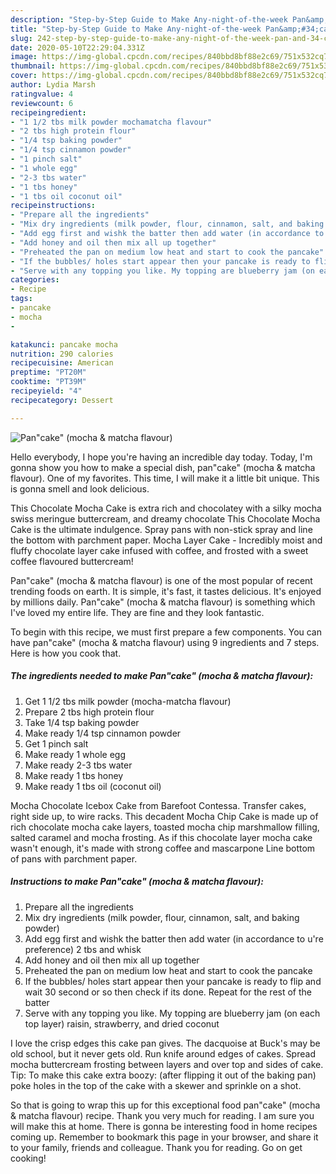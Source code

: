 ```yaml
---
description: "Step-by-Step Guide to Make Any-night-of-the-week Pan&amp;#34;cake&amp;#34; (mocha &amp;amp; matcha flavour)"
title: "Step-by-Step Guide to Make Any-night-of-the-week Pan&amp;#34;cake&amp;#34; (mocha &amp;amp; matcha flavour)"
slug: 242-step-by-step-guide-to-make-any-night-of-the-week-pan-and-34-cake-and-34-mocha-and-amp-matcha-flavour
date: 2020-05-10T22:29:04.331Z
image: https://img-global.cpcdn.com/recipes/840bbd8bf88e2c69/751x532cq70/pancake-mocha-matcha-flavour-recipe-main-photo.jpg
thumbnail: https://img-global.cpcdn.com/recipes/840bbd8bf88e2c69/751x532cq70/pancake-mocha-matcha-flavour-recipe-main-photo.jpg
cover: https://img-global.cpcdn.com/recipes/840bbd8bf88e2c69/751x532cq70/pancake-mocha-matcha-flavour-recipe-main-photo.jpg
author: Lydia Marsh
ratingvalue: 4
reviewcount: 6
recipeingredient:
- "1 1/2 tbs milk powder mochamatcha flavour"
- "2 tbs high protein flour"
- "1/4 tsp baking powder"
- "1/4 tsp cinnamon powder"
- "1 pinch salt"
- "1 whole egg"
- "2-3 tbs water"
- "1 tbs honey"
- "1 tbs oil coconut oil"
recipeinstructions:
- "Prepare all the ingredients"
- "Mix dry ingredients (milk powder, flour, cinnamon, salt, and baking powder)"
- "Add egg first and wishk the batter then add water (in accordance to u&#39;re preference) 2 tbs and whisk"
- "Add honey and oil then mix all up together"
- "Preheated the pan on medium low heat and start to cook the pancake"
- "If the bubbles/ holes start appear then your pancake is ready to flip and wait 30 second or so then check if its done. Repeat for the rest of the batter"
- "Serve with any topping you like. My topping are blueberry jam (on each top layer) raisin, strawberry, and dried coconut"
categories:
- Recipe
tags:
- pancake
- mocha
- 

katakunci: pancake mocha  
nutrition: 290 calories
recipecuisine: American
preptime: "PT20M"
cooktime: "PT39M"
recipeyield: "4"
recipecategory: Dessert

---
```



![Pan&#34;cake&#34; (mocha &amp; matcha flavour)](https://img-global.cpcdn.com/recipes/840bbd8bf88e2c69/751x532cq70/pancake-mocha-matcha-flavour-recipe-main-photo.jpg)

Hello everybody, I hope you're having an incredible day today. Today, I'm gonna show you how to make a special dish, pan&#34;cake&#34; (mocha &amp; matcha flavour). One of my favorites. This time, I will make it a little bit unique. This is gonna smell and look delicious.

This Chocolate Mocha Cake is extra rich and chocolatey with a silky mocha swiss meringue buttercream, and dreamy chocolate This Chocolate Mocha Cake is the ultimate indulgence. Spray pans with non-stick spray and line the bottom with parchment paper. Mocha Layer Cake - Incredibly moist and fluffy chocolate layer cake infused with coffee, and frosted with a sweet coffee flavoured buttercream!

Pan&#34;cake&#34; (mocha &amp; matcha flavour) is one of the most popular of recent trending foods on earth. It is simple, it's fast, it tastes delicious. It's enjoyed by millions daily. Pan&#34;cake&#34; (mocha &amp; matcha flavour) is something which I've loved my entire life. They are fine and they look fantastic.


To begin with this recipe, we must first prepare a few components. You can have pan&#34;cake&#34; (mocha &amp; matcha flavour) using 9 ingredients and 7 steps. Here is how you cook that.

<!--inarticleads1-->

##### The ingredients needed to make Pan&#34;cake&#34; (mocha &amp; matcha flavour):

1. Get 1 1/2 tbs milk powder (mocha-matcha flavour)
1. Prepare 2 tbs high protein flour
1. Take 1/4 tsp baking powder
1. Make ready 1/4 tsp cinnamon powder
1. Get 1 pinch salt
1. Make ready 1 whole egg
1. Make ready 2-3 tbs water
1. Make ready 1 tbs honey
1. Make ready 1 tbs oil (coconut oil)


Mocha Chocolate Icebox Cake from Barefoot Contessa. Transfer cakes, right side up, to wire racks. This decadent Mocha Chip Cake is made up of rich chocolate mocha cake layers, toasted mocha chip marshmallow filling, salted caramel and mocha frosting. As if this chocolate layer mocha cake wasn&#39;t enough, it&#39;s made with strong coffee and mascarpone Line bottom of pans with parchment paper. 

<!--inarticleads2-->

##### Instructions to make Pan&#34;cake&#34; (mocha &amp; matcha flavour):

1. Prepare all the ingredients
1. Mix dry ingredients (milk powder, flour, cinnamon, salt, and baking powder)
1. Add egg first and wishk the batter then add water (in accordance to u&#39;re preference) 2 tbs and whisk
1. Add honey and oil then mix all up together
1. Preheated the pan on medium low heat and start to cook the pancake
1. If the bubbles/ holes start appear then your pancake is ready to flip and wait 30 second or so then check if its done. Repeat for the rest of the batter
1. Serve with any topping you like. My topping are blueberry jam (on each top layer) raisin, strawberry, and dried coconut


I love the crisp edges this cake pan gives. The dacquoise at Buck&#39;s may be old school, but it never gets old. Run knife around edges of cakes. Spread mocha buttercream frosting between layers and over top and sides of cake. Tip: To make this cake extra boozy: (after flipping it out of the baking pan) poke holes in the top of the cake with a skewer and sprinkle on a shot. 

So that is going to wrap this up for this exceptional food pan&#34;cake&#34; (mocha &amp; matcha flavour) recipe. Thank you very much for reading. I am sure you will make this at home. There is gonna be interesting food in home recipes coming up. Remember to bookmark this page in your browser, and share it to your family, friends and colleague. Thank you for reading. Go on get cooking!
